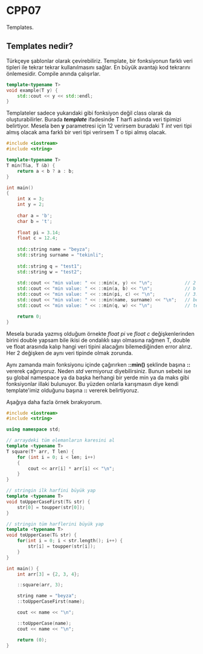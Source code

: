 # **CPP07** 

Templates.

## Templates nedir?

Türkçeye şablonlar olarak çevirebiliriz. Template, bir fonksiyonun farklı veri tipleri ile tekrar tekrar kullanılmasını sağlar. En büyük avantajı kod tekrarını önlemesidir. Compile anında çalışırlar.

```cpp
template<typename T>
void example(T y) {
    std::cout << y << std::endl;
}
```

Templateler sadece yukarıdaki gibi fonksiyon değil class olarak da oluşturabilirler. Burada _**template<typename T>**_ ifadesinde T harfi aslında veri tipimizi belirtiyor. Mesela ben **y** parametresi için 12 verirsem buradaki T _int_ veri tipi almış olacak ama farklı bir veri tipi verirsem T o tipi almış olacak. 

```cpp
#include <iostream>
#include <string>

template<typename T>
T min(T&a, T &b) {
    return a < b ? a : b;
}

int main() 
{
    int x = 3;
    int y = 2;
    
    char a = 'b';
    char b = 't';
    
    float pi = 3.14;
    float c = 12.4;
    
    std::string name = "beyza";
    std::string surname = "tekinli";
    
    std::string q = "test1";
    std::string w = "test2";
    
    std::cout << "min value: " << ::min(x, y) << "\n";            // 2
    std::cout << "min value: " << ::min(a, b) << "\n";            // b --> ascii karakter değerine bakar.
    std::cout << "min value: " << ::min(pi, c) << "\n";           // 3.14
    std::cout << "min value: " << ::min(name, surname) << "\n";   // beyza --> ascii karakter değerine bakar.
    std::cout << "min value: " << ::min(q, w) << "\n";            // test1 --> ascii karakter değerlerini karşılaştırır.

    return 0;
}
```

Mesela burada yazmış olduğum örnekte _float pi_ ve _float c_ değişkenlerinden birini double yapsam bile ikisi de ondalıklı sayı olmasına rağmen T, double ve float arasında kalıp hangi veri tipini alacağını bilemediğinden error alırız. Her 2 değişken de aynı veri tipinde olmak zorunda.

Aynı zamanda main fonksiyonu içinde çağırırken **::min()** şeklinde başına **::** vererek çağırıyoruz. Neden _std_ vermiyoruz diyebilirsiniz. Bunun sebebi ise şu global namespace ya da başka herhangi bir yerde min ya da maks gibi fonksiyonlar illaki bulunuyor. Bu yüzden onlarla karışmasın diye kendi template'imiz olduğunu başına **::** vererek belirtiyoruz.

Aşağıya daha fazla örnek bırakıyorum.

```cpp
#include <iostream>
#include <string>

using namespace std;

// arraydeki tüm elemanların karesini al
template <typename T>
T square(T* arr, T len) {
    for (int i = 0; i < len; i++)
    {
        cout << arr[i] * arr[i] << "\n";
    }
}

// stringin ilk harfini büyük yap
template <typename T>
void toUpperCaseFirst(T& str) {
    str[0] = toupper(str[0]);
}

// stringin tüm harflerini büyük yap
template <typename T>
void toUpperCase(T& str) {
    for(int i = 0; i < str.length(); i++) {
        str[i] = toupper(str[i]);       
    }
}

int main() {
    int arr[3] = {2, 3, 4};

    ::square(arr, 3);

    string name = "beyza";
    ::toUpperCaseFirst(name);

    cout << name << "\n";

    ::toUpperCase(name);
    cout << name << "\n";

    return (0);
}
```
